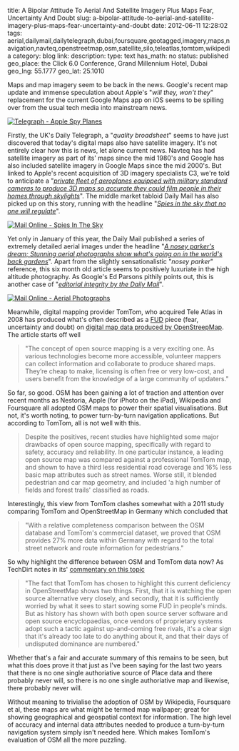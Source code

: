title: A Bipolar Attitude To Aerial And Satellite Imagery Plus Maps Fear, Uncertainty And Doubt 
slug: a-bipolar-attitude-to-aerial-and-satellite-imagery-plus-maps-fear-uncertainty-and-doubt
date: 2012-06-11 12:28:02
tags: aerial,dailymail,dailytelegraph,dubai,foursquare,geotagged,imagery,maps,navigation,navteq,openstreetmap,osm,satellite,silo,teleatlas,tomtom,wikipedia
category: blog
link: 
description: 
type: text
has_math: no
status: published
geo_place: the Click 6.0 Conference, Grand Millennium Hotel, Dubai
geo_lng: 55.1777
geo_lat: 25.1010

Maps and map imagery seem to be back in the news. Google's recent map update and immense speculation about Apple's "*will they, won't they*" replacement for the current Google Maps app on iOS seems to be spilling over from the usual tech media into mainstream news.

[![](/wp-content/uploads/2012/06/Telegraph-Apple-Spy-Planes.jpg "Telegraph - Apple Spy Planes")](/wp-content/uploads/2012/06/Telegraph-Apple-Spy-Planes.jpg "/wp-content/uploads/2012/06/Telegraph-Apple-Spy-Planes.jpg")

Firstly, the UK's Daily Telegraph, a "*quality broadsheet*" seems to have just discovered that today's digital maps also have satellite imagery. It's not entirely clear how this is news, let alone current news. Navteq has had satellite imagery as part of its' maps since the mid 1980's and Google has also included satellite imagery in Google Maps since the mid 2000's. But linked to Apple's recent acquisition of 3D imagery specialists C3, we're told to anticipate a "*[private fleet of aeroplanes equipped with military standard cameras to produce 3D maps so accurate they could film people in their homes through skylights](http://www.telegraph.co.uk/technology/apple/9323388/Apple-spy-planes-to-film-homes-from-the-air.html "http://www.telegraph.co.uk/technology/apple/9323388/Apple-spy-planes-to-film-homes-from-the-air.html")*". The middle market tabloid Daily Mail has also picked up on this story, running with the headline "*[Spies in the sky that no one will regulate](http://www.dailymail.co.uk/debate/article-2157353/Apple-Google-Spies-sky-regulate.html?ito=feeds-newsxml "http://www.dailymail.co.uk/debate/article-2157353/Apple-Google-Spies-sky-regulate.html?ito=feeds-newsxml")*".

<!-- TEASER_END -->

[![](/wp-content/uploads/2012/06/Mail-Online-Spies-In-The-Sky.jpg "Mail Online - Spies In The Sky")](/wp-content/uploads/2012/06/Mail-Online-Spies-In-The-Sky.jpg "/wp-content/uploads/2012/06/Mail-Online-Spies-In-The-Sky.jpg")

Yet only in January of this year, the Daily Mail published a series of extremely detailed aerial images under the headline "*[A nosey parker's dream; Stunning aerial photographs show what's going on in the world's back gardens](http://www.dailymail.co.uk/news/article-2085752/Eye-sky-The-pretty-patterns-housing-developments-world.html "http://www.dailymail.co.uk/news/article-2085752/Eye-sky-The-pretty-patterns-housing-developments-world.html")*". Apart from the slightly sensationalistic "*nosey parker*" reference, this six month old article seems to positively luxuriate in the high altitude photography. As Google's Ed Parsons pithily points out, this is another case of "*[editorial integrity by the Daily Mail](https://twitter.com/edparsons/status/212097782603976704 "https://twitter.com/edparsons/status/212097782603976704")*".

[![](/wp-content/uploads/2012/06/Mail-Online-Aerial-Photographs.jpg "Mail Online - Aerial Photographs")](/wp-content/uploads/2012/06/Mail-Online-Aerial-Photographs.jpg "/wp-content/uploads/2012/06/Mail-Online-Aerial-Photographs.jpg")

Meanwhile, digital mapping provider TomTom, who acquired Tele Atlas in 2008 has produced what's often described as a [FUD](http://en.wikipedia.org/wiki/Fear,_uncertainty_and_doubt "http://en.wikipedia.org/wiki/Fear,_uncertainty_and_doubt") piece (fear, uncertainty and doubt) on [digital map data produced by OpenStreepMap](http://www.tomtom.com/en_gb/licensing/newsletter/201205/didyouknow/ "http://www.tomtom.com/en_gb/licensing/newsletter/201205/didyouknow/"). The article starts off well



> "The concept of open source mapping is a very exciting one. As various technologies become more accessible, volunteer mappers can collect information and collaborate to produce shared maps. They’re cheap to make, licensing is often free or very low-cost, and users benefit from the knowledge of a large community of updaters."


So far, so good. OSM has been gaining a lot of traction and attention over recent months as Nestoria, Apple (for iPhoto on the iPad), Wikipedia and Foursquare all adopted OSM maps to power their spatial visualisations. But not, it's worth noting, to power turn-by-turn navigation applications. But according to TomTom, all is not well with this.

> Despite the positives, recent studies have highlighted some major drawbacks of open source mapping, specifically with regard to safety, accuracy and reliability. In one particular instance, a leading open source map was compared against a professional TomTom map, and shown to have a third less residential road coverage and 16% less basic map attributes such as street names. Worse still, it blended pedestrian and car map geometry, and included 'a high number of fields and forest trails' classified as roads.


Interestingly, this view from TomTom clashes somewhat with a 2011 study comparing TomTom and OpenStreetMap in Germany which concluded that

> "With a relative completeness comparison between the OSM database and TomTom's commercial dataset, we proved that OSM provides 27% more data within Germany with regard to the total street network and route information for pedestrians."


So why highlight the difference between OSM and TomTom data now? As TechDirt notes in its' [commentary on this topic](http://www.techdirt.com/articles/20120529/07503819113/tomtom-kicks-off-fud-campaign-against-dangerous-open-source-mapping.shtml "http://www.techdirt.com/articles/20120529/07503819113/tomtom-kicks-off-fud-campaign-against-dangerous-open-source-mapping.shtml")

> "The fact that TomTom has chosen to highlight this current deficiency in OpenStreetMap shows two things. First, that it is watching the open source alternative very closely, and secondly, that it is sufficiently worried by what it sees to start sowing some FUD in people's minds. But as history has shown with both open source server software and open source encyclopaedias, once vendors of proprietary systems adopt such a tactic against up-and-coming free rivals, it's a clear sign that it's already too late to do anything about it, and that their days of undisputed dominance are numbered."


Whether that's a fair and accurate summary of this remains to be seen, but what this does prove it that just as I've been saying for the last two years that there is no one single authoriative source of Place data and there probably never will, so there is no one single authoriative map and likewise, there probably never will.

Without meaning to trivialise the adoption of OSM by Wikipedia, Foursquare et al, these maps are what might be termed map wallpaper; great for showing geographical and geospatial context for information. The high level of accuracy and internal data attributes needed to produce a turn-by-turn navigation system simply isn't needed here. Which makes TomTom's evaluation of OSM all the more puzzling.


